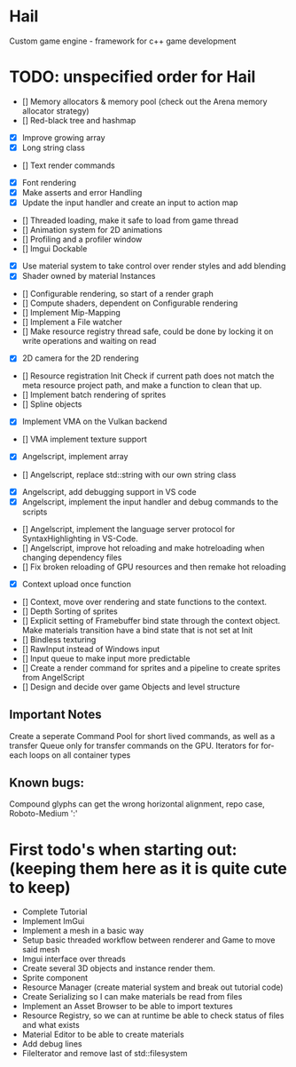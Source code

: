 # Hail
 Custom game engine - framework for c++ game development

# TODO: unspecified order for Hail

- [] Memory allocators & memory pool (check out the Arena memory allocator strategy)
- [] Red-black tree and hashmap
- [x] Improve growing array
- [x] Long string class
- [] Text render commands
- [x] Font rendering
- [x] Make asserts and error Handling
- [x] Update the input handler and create an input to action map
- [] Threaded loading, make it safe to load from game thread
- [] Animation system for 2D animations
- [] Profiling and a profiler window
- [] Imgui Dockable
- [x] Use material system to take control over render styles and add blending
- [x] Shader owned by material Instances
- [] Configurable rendering, so start of a render graph
- [] Compute shaders, dependent on Configurable rendering
- [] Implement Mip-Mapping
- [] Implement a File watcher
- [] Make resource registry thread safe, could be done by locking it on write operations and waiting on read
- [x] 2D camera for the 2D rendering
- [] Resource registration Init Check if current path does not match the meta resource project path, and make a function to clean that up.
- [] Implement batch rendering of sprites
- [] Spline objects
- [x] Implement VMA on the Vulkan backend
- [] VMA implement texture support
- [x] Angelscript, implement array
- [] Angelscript, replace std::string with our own string class
- [x] Angelscript, add debugging support in VS code
- [x] Angelscript, implement the input handler and debug commands to the scripts
- [] Angelscript, implement the language server protocol for SyntaxHighlighting in VS-Code.
- [] Angelscript, improve hot reloading and make hotreloading when changing dependency files
- [] Fix broken reloading of GPU resources and then remake hot reloading 
- [x] Context upload once function 
- [] Context, move over rendering and state functions to the context.
- [] Depth Sorting of sprites
- [] Explicit setting of Framebuffer bind state through the context object. Make materials transition have a bind state that is not set at Init
- [] Bindless texturing
- [] RawInput instead of Windows input
- [] Input queue to make input more predictable
- [] Create a render command for sprites and a pipeline to create sprites from AngelScript
- [] Design and decide over game Objects and level structure

## Important Notes
Create a seperate Command Pool for short lived commands, as well as a transfer Queue only for transfer commands on the GPU.
Iterators for for-each loops on all container types


## Known bugs:
Compound glyphs can get the wrong horizontal alignment, repo case, Roboto-Medium ':'



# First todo's when starting out: (keeping them here as it is quite cute to keep)
- Complete Tutorial
- Implement ImGui
- Implement a mesh in a basic way
- Setup basic threaded workflow between renderer and Game to move said mesh
- Imgui interface over threads
- Create several 3D objects and instance render them.
- Sprite component
- Resource Manager (create material system and break out tutorial code)
- Create Serializing so I can make materials be read from files
- Implement an Asset Browser to be able to import textures 
- Resource Registry, so we can at runtime be able to check status of files and what exists
- Material Editor to be able to create materials
- Add debug lines
- FileIterator and remove last of std::filesystem